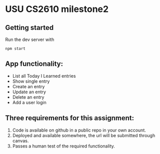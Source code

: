 # USU CS2610 milestone2

## Getting started

Run the dev server with

`npm start`

## App functionality:

* List all Today I Learned entries
* Show single entry
* Create an entry
* Update an entry
* Delete an entry
* Add a user login

## Three requirements for this assignment:

1. Code is available on github in a public repo in your own account.
2. Deployed and available somewhere, the url will be submitted through canvas.
3. Passes a human test of the required functionality.
